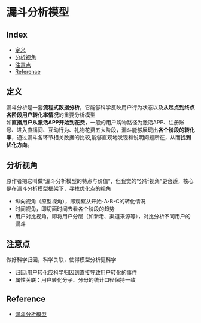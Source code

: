 漏斗分析模型
===

Index
---
- [定义](#定义)
- [分析视角](#分析视角)
- [注意点](#注意点)
- [Reference](#Reference)

## 定义
漏斗分析是一套**流程式数据分析**，它能够科学反映用户行为状态以及**从起点到终点各阶段用户转化率情况**的重要分析模型<br/>
如**直播用户从激活APP开始到花费**，一般的用户购物路径为激活APP、注册账号、进入直播间、互动行为、礼物花费五大阶段，漏斗能够展现出**各个阶段的转化率**，通过漏斗各环节相关数据的比较,能够直观地发现和说明问题所在，从而**找到优化方向**。

## 分析视角
原作者把它叫做“漏斗分析模型的特点与价值”，但我觉的“分析视角”更合适，核心是在漏斗分析模型框架下，寻找优化点的视角<br/>
- 纵向视角（原型视角），即观察从开始-A-B-C的转化情况
- 时间视角，即切面时间去看各个阶段的趋势
- 用户对比视角，即将用户分层（如新老、渠道来源等），对比分析不同用户的漏斗

## 注意点
做好科学归因，科学关联，使得模型分析更科学
- 归因:用户转化应科学归因到直接导致用户转化的事件
- 属性关联：用户转化分子、分母的统计口径保持一致

## Reference
- [漏斗分析模型](http://www.woshipm.com/data-analysis/697156.html)




